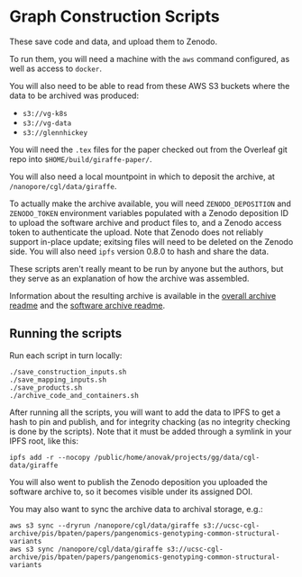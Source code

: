 # Graph Construction Scripts

These save code and data, and upload them to Zenodo.

To run them, you will need a machine with the `aws` command configured, as well as access to `docker`.

You will also need to be able to read from these AWS S3 buckets where the data to be archived was produced:

* `s3://vg-k8s`
* `s3://vg-data`
* `s3://glennhickey`

You will need the `.tex` files for the paper checked out from the Overleaf git repo into `$HOME/build/giraffe-paper/`.

You will also need a local mountpoint in which to deposit the archive, at `/nanopore/cgl/data/giraffe`.

To actually make the archive available, you will need `ZENODO_DEPOSITION` and `ZENODO_TOKEN` environment variables populated with a Zenodo deposition ID to upload the software archive and product files to, and a Zenodo access token to authenticate the upload. Note that Zenodo does not reliably support in-place update; exitsing files will need to be deleted on the Zenodo side. You will also need `ipfs` version 0.8.0 to hash and share the data.

These scripts aren't really meant to be run by anyone but the authors, but they
serve as an explanation of how the archive was assembled.

Information about the resulting archive is available in the [overall archive readme](archive-readme.md) and the [software archive readme](software-readme.md).

## Running the scripts

Run each script in turn locally:

```
./save_construction_inputs.sh
./save_mapping_inputs.sh
./save_products.sh
./archive_code_and_containers.sh
```

After running all the scripts, you will want to add the data to IPFS to get a hash to pin and publish, and for integrity chacking (as no integrity checking is done by the scripts). Note that it must be added through a symlink in your IPFS root, like this:

```
ipfs add -r --nocopy /public/home/anovak/projects/gg/data/cgl-data/giraffe
```

You will also went to publish the Zenodo deposition you uploaded the software archive to, so it becomes visible under its assigned DOI.

You may also want to sync the archive data to archival storage, e.g.:

```
aws s3 sync --dryrun /nanopore/cgl/data/giraffe s3://ucsc-cgl-archive/pis/bpaten/papers/pangenomics-genotyping-common-structural-variants
aws s3 sync /nanopore/cgl/data/giraffe s3://ucsc-cgl-archive/pis/bpaten/papers/pangenomics-genotyping-common-structural-variants
```
